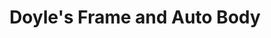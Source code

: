 ---
title: "Doyle's Frame and Auto Body"
url: /rapid-city/doyles-frame-and-auto-body/
shop: Autowerkstatt
---